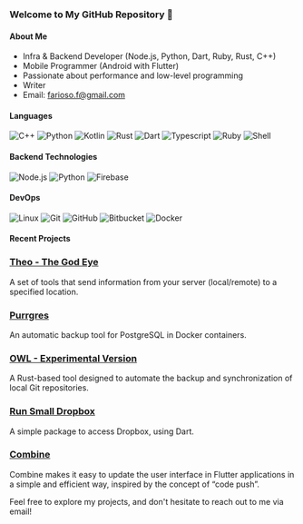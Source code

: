 ### Welcome to My GitHub Repository 👋

#### About Me

- Infra & Backend Developer (Node.js, Python, Dart, Ruby, Rust, C++)
- Mobile Programmer (Android with Flutter)
- Passionate about performance and low-level programming
- Writer
- Email: farioso.f@gmail.com

#### Languages

![C++](https://img.shields.io/badge/-C++-00599C?style=flat&logo=C%2B%2B&logoColor=white)
![Python](https://img.shields.io/badge/-Python-00599C?style=flat&logo=Python&logoColor=white)
![Kotlin](https://img.shields.io/badge/-Kotlin-007396?style=flat&logo=Kotlin&logoColor=white)
![Rust](https://img.shields.io/badge/-Rust-0175C2?style=flat&logo=Rust&logoColor=white)
![Dart](https://img.shields.io/badge/-Dart-0175C2?style=flat&logo=Dart&logoColor=white)
![Typescript](https://img.shields.io/badge/-Typescript-3178C6?style=flat&logo=Typescript&logoColor=white)
![Ruby](https://img.shields.io/badge/-Ruby-3178C6?style=flat&logo=Ruby&logoColor=white)
![Shell](https://img.shields.io/badge/-Shell-3178C6?style=flat&logo=gnubash&logoColor=white)

#### Backend Technologies

![Node.js](https://img.shields.io/badge/-Node.js-339933?style=flat&logo=Node.js&logoColor=white)
![Python](https://img.shields.io/badge/-Python-3776AB?style=flat&logo=Python&logoColor=white)
![Firebase](https://img.shields.io/badge/-Firebase-FFCA28?style=flat&logo=Firebase&logoColor=white)

#### DevOps

![Linux](https://img.shields.io/badge/-Linux-F05032?style=flat&logo=linux&logoColor=white)
![Git](https://img.shields.io/badge/-Git-F05032?style=flat&logo=git&logoColor=white)
![GitHub](https://img.shields.io/badge/-GitHub-181717?style=flat&logo=github&logoColor=white)
![Bitbucket](https://img.shields.io/badge/-Bitbucket-0052CC?style=flat&logo=bitbucket&logoColor=white)
![Docker](https://img.shields.io/badge/-Docker-2496ED?style=flat&logo=docker&logoColor=white)

#### Recent Projects

### [Theo - The God Eye](https://github.com/fariosofernando/theo_gods_eye)

A set of tools that send information from your server (local/remote) to a specified location.

### [Purrgres](https://github.com/hi-im-aurelio/Purrgres)

An automatic backup tool for PostgreSQL in Docker containers.

### [OWL - Experimental Version](https://github.com/hi-im-aurelio/owl-experimental)

A Rust-based tool designed to automate the backup and synchronization of local Git repositories. 

### [Run Small Dropbox](https://github.com/fariosofernando/run-small-dropbox-package)

A simple package to access Dropbox, using Dart.

### [Combine](https://github.com/fariosofernando/combine)

Combine makes it easy to update the user interface in Flutter applications in a simple and efficient way, inspired by the concept of “code push”.

Feel free to explore my projects, and don't hesitate to reach out to me via email!

